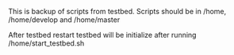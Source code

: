 This is backup of scripts from testbed. Scripts should be in /home, /home/develop and /home/master

After testbed restart testbed will be initialize after running /home/start_testbed.sh